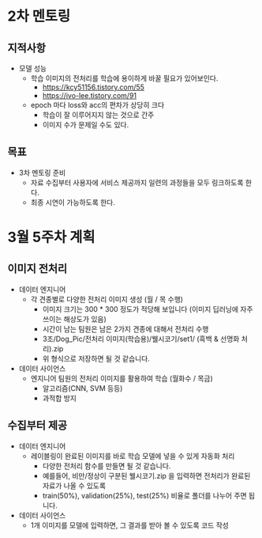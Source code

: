 # 2차 멘토링

## 지적사항
- 모델 성능
  - 학습 이미지의 전처리를 학습에 용이하게 바꿀 필요가 있어보인다.
    - https://kcy51156.tistory.com/55
    - https://ivo-lee.tistory.com/91
  - epoch 마다 loss와 acc의 편차가 상당히 크다
    - 학습이 잘 이루어지지 않는 것으로 간주
    - 이미지 수가 문제일 수도 있다.

## 목표
- 3차 멘토링 준비
  - 자료 수집부터 사용자에 서비스 제공까지 일련의 과정들을 모두 링크하도록 한다.
  - 최종 시연이 가능하도록 한다.


# 3월 5주차 계획

## 이미지 전처리
- 데이터 엔지니어
  - 각 견종별로 다양한 전처리 이미지 생성 (월 / 목 수행)
  	- 이미지 크기는 300 * 300 정도가 적당해 보입니다 (이미지 딥러닝에 자주 쓰이는 해상도가 있음)
    - 시간이 남는 팀원은 남은 2가지 견종에 대해서 전처리 수행
    - 3조/Dog_Pic/전처리 이미지(학습용)/웰시코기/set1/ (흑백 & 선명화 처리).zip
    - 위 형식으로 저장하면 될 것 같습니다.
- 데이터 사이언스
  - 엔지니어 팀원의 전처리 이미지를 활용하여 학습 (월화수 / 목금)
    - 알고리즘(CNN, SVM 등등)
    - 과적합 방지

## 수집부터 제공
- 데이터 엔지니어
  - 레이블링이 완료된 이미지를 바로 학습 모델에 넣을 수 있게 자동화 처리
    - 다양한 전처리 함수를 만들면 될 것 같습니다.
    - 예를들어, 비만/정상이 구분된 웰시코기.zip 을 입력하면 전처리가 완료된 자료가 나올 수 있도록
    - train(50%), validation(25%), test(25%) 비율로 폴더를 나누어 주면 됩니다.
- 데이터 사이언스
  - 1개 이미지를 모델에 입력하면, 그 결과를 받아 볼 수 있도록 코드 작성



























